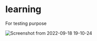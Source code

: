 # learning
For testing purpose

![Screenshot from 2022-09-18 19-10-24](https://user-images.githubusercontent.com/92290647/196092080-e3fdbc0c-5c1e-4ca0-afeb-ab701c691c68.png)
